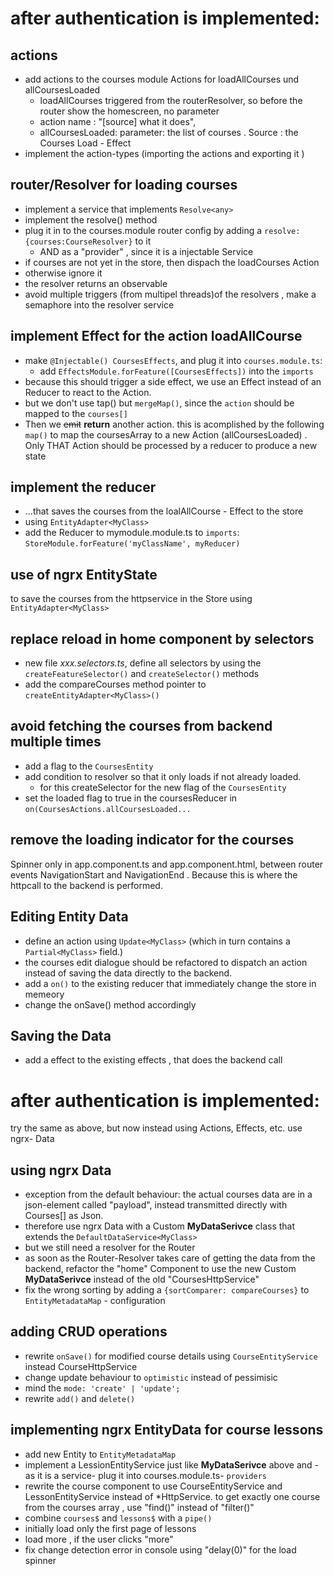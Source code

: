 # after authentication is implemented: 

## actions 
* add actions to the courses module Actions for loadAllCourses und allCoursesLoaded
  * loadAllCourses triggered from the routerResolver, so before the router show the homescreen, no parameter
  * action name : "[source] what it does", 
  * allCoursesLoaded: parameter: the list of courses . Source : the Courses Load - Effect
* implement the action-types (importing the actions and exporting it )
## router/Resolver<any> for loading courses
* implement a service that implements `Resolve<any>`
* implement the resolve() method
* plug it in to the courses.module router config by adding a `resolve:{courses:CourseResolver}` to it
  * AND as a "provider" , since it is a injectable Service
* if courses are not yet in the store, then dispach the loadCourses Action
* otherwise ignore it
* the resolver returns an observable
* avoid multiple triggers (from multipel threads)of the resolvers , make a semaphore into the resolver service 
## implement Effect for the action loadAllCourse
* make `@Injectable() CoursesEffects`,  and plug it into `courses.module.ts`:
  * add `EffectsModule.forFeature([CoursesEffects])` into the `imports`
* because this should trigger a side effect, we use an Effect instead of an Reducer to react to the Action.
* but we don't use tap() but `mergeMap()`, since the `action` should be mapped to the `courses[]` 
* Then we <strike>emit</strike> **return** another action. this is acomplished by the following `map()` to map the coursesArray to a new Action (allCoursesLoaded) . Only THAT Action should be processed by a reducer to produce a new state
## implement the reducer
* ...that saves the courses from the loalAllCourse - Effect to the store
* using `EntityAdapter<MyClass>`
* add the Reducer to mymodule.module.ts to `imports`:  `StoreModule.forFeature('myClassName', myReducer)`
## use of ngrx EntityState<MyClass>
to save the courses from the httpservice in the Store using `EntityAdapter<MyClass>`
## replace reload in home component by selectors
* new file *xxx.selectors.ts*, define all selectors by using the `createFeatureSelector()`  and `createSelector()` methods
* add the compareCourses method pointer to `createEntityAdapter<MyClass>()`

## avoid fetching the courses from backend multiple times
* add a flag to the `CoursesEntity`
* add condition to resolver so that it only loads if not already loaded.
  * for this createSelector for the new flag of the `CoursesEntity`
* set the loaded flag to true in the coursesReducer in `on(CoursesActions.allCoursesLoaded... `

## remove the loading indicator for the courses
Spinner only in app.component.ts and app.component.html, between router events NavigationStart and NavigationEnd . Because this is where the httpcall to the backend is performed.

## Editing Entity Data
* define an action using `Update<MyClass>` (which in turn contains a `Partial<MyClass>` field.)
* the courses edit dialogue should be refactored to dispatch an action instead of saving the data directly to the backend.
* add a `on()` to the existing reducer that immediately change the store in memeory
* change the onSave() method accordingly
## Saving the Data
* add a effect to the existing effects , that does the backend call

# after authentication is implemented: 
try the same as above, but now instead using Actions, Effects, etc. use ngrx- Data 
## using ngrx Data
* exception from the default behaviour: the actual courses data are in a json-element called "payload", instead transmitted directly with Courses[] as Json.
* therefore use ngrx Data with a Custom **MyDataSerivce** class that extends the `DefaultDataService<MyClass>` 
* but we still need a resolver for the Router
* as soon as the Router-Resolver takes care of getting the data from the backend,
refactor the "home" Component to use the new Custom **MyDataSerivce** instead of the old "CoursesHttpService" 
* fix the wrong sorting by adding a `{sortComparer: compareCourses}` to `EntityMetadataMap` - configuration
## adding CRUD operations
* rewrite `onSave()` for modified course details using `CourseEntityService` instead CourseHttpService
* change update behaviour to `optimistic` instead of pessimisic 
* mind the `mode: 'create' | 'update';` 
* rewrite `add()` and `delete()`
## implementing ngrx EntityData for course lessons
* add new Entity to `EntityMetadataMap`
* implement a LessionEntityService just like **MyDataSerivce** above and -as it is a service- plug it into courses.module.ts- `providers`
* rewrite the course component to use CourseEntityService and LessonEntityService instead of *HttpService. to get exactly one course from the courses array , use "find()" instead of "filter()"
* combine `courses$` and `lessons$` with a `pipe()`
* initially load only the first page of lessons
* load more , if the user clicks "more"
* fix change detection error in console using "delay(0)" for the load spinner





